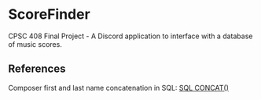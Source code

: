 # ScoreFinder
CPSC 408 Final Project - A Discord application to interface with a database of music scores.

## References 

Composer first and last name concatenation in SQL:
[SQL CONCAT()](https://learn.microsoft.com/en-us/sql/t-sql/functions/concat-transact-sql?view=sql-server-ver16)